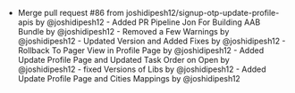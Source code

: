 - Merge pull request #86 from joshidipesh12/signup-otp-update-profile-apis by @joshidipesh12 - Added PR Pipeline Jon For Building AAB Bundle by @joshidipesh12 - Removed a Few Warnings by @joshidipesh12 - Updated Version and Added Fixes by @joshidipesh12 - Rollback To Pager View in Profile Page by @joshidipesh12 - Added Update Profile Page and Updated Task Order on Open by @joshidipesh12 - fixed Versions of Libs by @joshidipesh12 - Added Update Profile Page and Cities Mappings by @joshidipesh12
